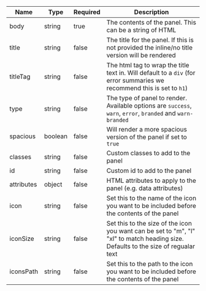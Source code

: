| Name       | Type    | Required | Description                                                                                                                        |
| ---------- | ------- | -------- | ---------------------------------------------------------------------------------------------------------------------------------- |
| body       | string  | true     | The contents of the panel. This can be a string of HTML                                                                            |
| title      | string  | false    | The title for the panel. If this is not provided the inline/no title version will be rendered                                      |
| titleTag   | string  | false    | The html tag to wrap the title text in. Will default to a `div` (for error summaries we recommend this is set to `h1`)             |
| type       | string  | false    | The type of panel to render. Available options are `success`, `warn`, `error`, `branded` and `warn-branded`                        |
| spacious   | boolean | false    | Will render a more spacious version of the panel if set to `true`                                                                  |
| classes    | string  | false    | Custom classes to add to the panel                                                                                                 |
| id         | string  | false    | Custom id to add to the panel                                                                                                      |
| attributes | object  | false    | HTML attributes to apply to the panel (e.g. data attributes)                                                                       |
| icon       | string  | false    | Set this to the name of the icon you want to be included before the contents of the panel                                          |
| iconSize   | string  | false    | Set this to the size of the icon you want can be set to "m", "l" "xl" to match heading size. Defaults to the size of regualar text |
| iconsPath  | string  | false    | Set this to the path to the icon you want to be included before the contents of the panel                                          |
